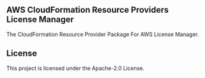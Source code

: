 ## AWS CloudFormation Resource Providers License Manager

The CloudFormation Resource Provider Package For AWS License Manager.

## License

This project is licensed under the Apache-2.0 License.
